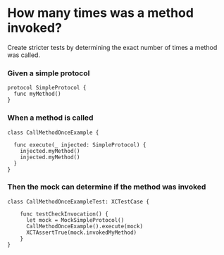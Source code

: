 # How many times was a method invoked?
Create stricter tests by determining the exact number of times a method was called.
### Given a simple protocol
```
protocol SimpleProtocol {
  func myMethod()
}
```
### When a method is called
```
class CallMethodOnceExample {

  func execute(_ injected: SimpleProtocol) {
    injected.myMethod()
    injected.myMethod()
  }
}
```
### Then the mock can determine if the method was invoked
```
class CallMethodOnceExampleTest: XCTestCase {

    func testCheckInvocation() {
      let mock = MockSimpleProtocol()
      CallMethodOnceExample().execute(mock)
      XCTAssertTrue(mock.invokedMyMethod)
    }
}
```
